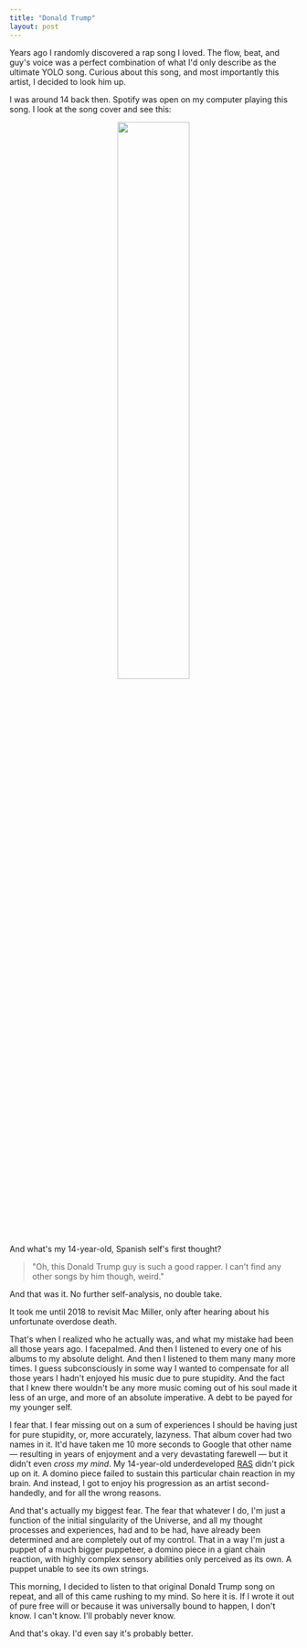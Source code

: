```yaml
---
title: "Donald Trump"
layout: post
---
```


Years ago I randomly discovered a rap song I loved. The flow, beat, and guy's voice was a perfect combination of what I'd only describe as the ultimate YOLO song. Curious about this song, and most importantly this artist, I decided to look him up.

I was around 14 back then. Spotify was open on my computer playing this song. I look at the song cover and see this:

<div style="text-align:center">
    <img src="https://imgur.com/download/YVLWkKT" width="50%" />
</div>

And what's my 14-year-old, Spanish self's first thought?

> "Oh, this Donald Trump guy is such a good rapper. I can't find any other songs by him though, weird."

And that was it. No further self-analysis, no double take.

It took me until 2018 to revisit Mac Miller, only after hearing about his unfortunate overdose death.

That's when I realized who he actually was, and what my mistake had been all those years ago. I facepalmed. And then I listened to every one of his albums to my absolute delight. And then I listened to them many many more times. I guess subconsciously in some way I wanted to compensate for all those years I hadn't enjoyed his music due to pure stupidity. And the fact that I knew there wouldn't be any more music coming out of his soul made it less of an urge, and more of an absolute imperative. A debt to be payed for my younger self.

I fear that. I fear missing out on a sum of experiences I should be having just for pure stupidity, or, more accurately, lazyness. That album cover had two names in it. It'd have taken me 10 more seconds to Google that other name — resulting in years of enjoyment and a very devastating farewell — but it didn't even *cross my mind*. My 14-year-old underdeveloped [RAS](https://www.youtube.com/watch?v=QCnfAzAIhVw) didn't pick up on it. A domino piece failed to sustain this particular chain reaction in my brain. And instead, I got to enjoy his progression as an artist second-handedly, and for all the wrong reasons.

And that's actually my biggest fear. The fear that whatever I do, I'm just a function of the initial singularity of the Universe, and all my thought processes and experiences, had and to be had, have already been determined and are completely out of my control. That in a way I'm just a puppet of a much bigger puppeteer, a domino piece in a giant chain reaction, with highly complex sensory abilities only perceived as its own. A puppet unable to see its own strings.

This morning, I decided to listen to that original Donald Trump song on repeat, and all of this came rushing to my mind. So here it is. If I wrote it out of pure free will or because it was universally bound to happen, I don't know. I can't know. I'll probably never know.

And that's okay. I'd even say it's probably better.
